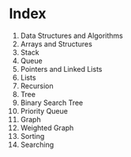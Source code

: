# Index
1. Data Structures and Algorithms
2. Arrays and Structures
3. Stack
4. Queue
5. Pointers and Linked Lists
6. Lists
7. Recursion
8. Tree
9. Binary Search Tree
10. Priority Queue
11. Graph
12. Weighted Graph
13. Sorting
14. Searching
